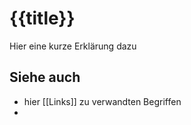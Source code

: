 # {{title}}
Hier eine kurze Erklärung dazu
## Siehe auch
- hier [[Links]] zu verwandten Begriffen 
- 